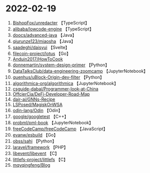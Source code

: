 # 2022-02-19

1. [BishopFox/unredacter](https://github.com/BishopFox/unredacter) 【TypeScript】
2. [alibaba/lowcode-engine](https://github.com/alibaba/lowcode-engine) 【TypeScript】
3. [doocs/advanced-java](https://github.com/doocs/advanced-java) 【Java】
4. [qiurunze123/miaosha](https://github.com/qiurunze123/miaosha) 【Java】
5. [saadeghi/daisyui](https://github.com/saadeghi/daisyui) 【Svelte】
6. [filecoin-project/lotus](https://github.com/filecoin-project/lotus) 【Go】
7. [Anduin2017/HowToCook](https://github.com/Anduin2017/HowToCook) 
8. [donnemartin/system-design-primer](https://github.com/donnemartin/system-design-primer) 【Python】
9. [DataTalksClub/data-engineering-zoomcamp](https://github.com/DataTalksClub/data-engineering-zoomcamp) 【JupyterNotebook】
10. [quenhus/uBlock-Origin-dev-filter](https://github.com/quenhus/uBlock-Origin-dev-filter) 【Python】
11. [algorithmica-org/algorithmica](https://github.com/algorithmica-org/algorithmica) 【JupyterNotebook】
12. [csguide-dabai/Programmer-look-at-China](https://github.com/csguide-dabai/Programmer-look-at-China) 
13. [OffcierCia/DeFi-Developer-Road-Map](https://github.com/OffcierCia/DeFi-Developer-Road-Map) 
14. [dair-ai/GNNs-Recipe](https://github.com/dair-ai/GNNs-Recipe) 
15. [LSPosed/MagiskOnWSA](https://github.com/LSPosed/MagiskOnWSA) 
16. [odin-lang/Odin](https://github.com/odin-lang/Odin) 【Odin】
17. [google/googletest](https://github.com/google/googletest) 【C++】
18. [probml/pml-book](https://github.com/probml/pml-book) 【JupyterNotebook】
19. [freeCodeCamp/freeCodeCamp](https://github.com/freeCodeCamp/freeCodeCamp) 【JavaScript】
20. [evanw/esbuild](https://github.com/evanw/esbuild) 【Go】
21. [obss/sahi](https://github.com/obss/sahi) 【Python】
22. [laravel/framework](https://github.com/laravel/framework) 【PHP】
23. [libevent/libevent](https://github.com/libevent/libevent) 【C】
24. [littlefs-project/littlefs](https://github.com/littlefs-project/littlefs) 【C】
25. [mqyqingfeng/Blog](https://github.com/mqyqingfeng/Blog) 
